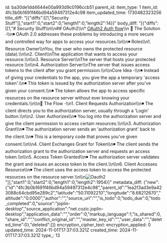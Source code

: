id: ba30de1dd4644e00a993d9c0196ccb51
parent_id: 
item_type: 1
item_id: 4fc3b0b1691f46bd94a59497312e4c98
item_updated_time: 1730482323256
title_diff: "[{\"diffs\":[[1,\"Security Stuff\"]],\"start1\":0,\"start2\":0,\"length1\":0,\"length2\":14}]"
body_diff: "[{\"diffs\":[[1,\"# Security Stuff\\\n\\\n## OAuth2\\\n* [OAuth2 Auth flow](https://www.linkedin.com/posts/curiouslearner_softwaredevelopment-activity-7257926830966329344-KKJf?utm_source=share&utm_medium=member_desktop)\\\n  📌 The Solution -\\\n◾ OAuth 2.0 addresses these problems by introducing a more secure and controlled way for apps to access your resources.\\\n\\\n◾ Roles\\\n1. Resource Owner\\\nYou, the user who owns the protected resource (data).\\\n\\\n2. Client\\\nThe application that wants to access your resource.\\\n\\\n3. Resource Server\\\nThe server that hosts your protected resource.\\\n\\\n4. Authorization Server\\\nThe server that issues access tokens to the client after you grant permission.\\\n\\\nCore Idea -\\\n◾ Instead of giving your credentials to the app, you give the app a temporary 'access token'.\\\n◾ This token is issued by the authorization server after you've given your consent.\\\n◾ The token allows the app to access specific resources on the resource server without ever knowing your credentials.\\\n\\\n📌 The Flow -\\\n1. Client Requests Authorization\\\n◾ The client directs you to the authorization server, usually through a 'Login' button.\\\n\\\n2. User Authorizes\\\n◾ You log into the authorization server and give the client permission to access certain resources.\\\n\\\n3. Authorization Grant\\\n◾ The authorization server sends an 'authorization grant' back to the client.\\\n◾ This is a temporary code that proves you've given consent.\\\n\\\n4. Client Exchanges Grant for Token\\\n◾ The client sends the authorization grant to the authorization server and requests an access token.\\\n\\\n5. Access Token Granted\\\n◾ The authorization server validates the grant and issues an access token to the client.\\\n\\\n6. Client Accesses Resource\\\n◾ The client uses the access token to access the protected resources on the resource server.\\\n\\\n![Oauth2](https://media.licdn.com/dms/image/v2/D4D22AQH7nYcxdVrIog/feedshare-shrink_2048_1536/feedshare-shrink_2048_1536/0/1730410522974?e=1733356800&v=beta&t=MieTsqBzRAD6LSI5DBzVVAjfa9w9XL5P_c6pW5wH648)\"]],\"start1\":0,\"start2\":0,\"length1\":0,\"length2\":1954}]"
metadata_diff: {"new":{"id":"4fc3b0b1691f46bd94a59497312e4c98","parent_id":"1ea2f3ad3e9a423088c64cbd95e289c2","latitude":"50.11092210","longitude":"8.68212670","altitude":"0.0000","author":"","source_url":"","is_todo":0,"todo_due":0,"todo_completed":0,"source":"joplin-desktop","source_application":"net.cozic.joplin-desktop","application_data":"","order":0,"markup_language":1,"is_shared":0,"share_id":"","conflict_original_id":"","master_key_id":"","user_data":"","deleted_time":0},"deleted":[]}
encryption_cipher_text: 
encryption_applied: 0
updated_time: 2024-11-01T17:37:03.321Z
created_time: 2024-11-01T17:37:03.321Z
type_: 13